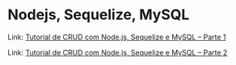 # Nodejs, Sequelize, MySQL

Link: [Tutorial de CRUD com Node.js, Sequelize e MySQL – Parte 1](https://www.luiztools.com.br/post/tutorial-de-crud-com-node-js-sequelize-e-mysql/)

Link: [Tutorial de CRUD com Node.js, Sequelize e MySQL – Parte 2](https://www.luiztools.com.br/post/tutorial-de-crud-com-node-js-sequelize-e-mysql-2/)
